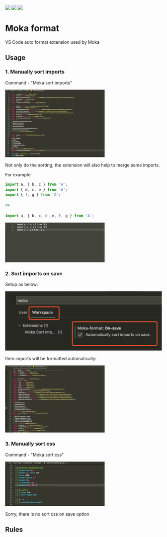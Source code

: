 [![](https://vsmarketplacebadge.apphb.com/version-short/ZhangKai.moka-format.svg)](https://marketplace.visualstudio.com/items?itemName=ZhangKai.moka-format)
[![](https://vsmarketplacebadge.apphb.com/downloads-short/ZhangKai.moka-format.svg)](https://marketplace.visualstudio.com/items?itemName=ZhangKai.moka-format)
[![](https://vsmarketplacebadge.apphb.com/rating-short/ZhangKai.moka-format.svg)](https://marketplace.visualstudio.com/items?itemName=ZhangKai.moka-format)

# Moka format

VS Code auto format extension used by Moka

## Usage

### 1. Manually sort imports

Command - "Moka sort imports"

![](https://github.com/stekovinbranturry/moka-format/blob/master/static/manual-sort-imports.gif)

Not only do the sorting, the extension will also help to merge same imports.

For example:

```js
import a, { b, c } from 'A';
import { d, c, e } from 'A';
import { f, g } from 'A';

=>

import a, { b, c, d ,e, f, g } from 'A';
```

![](https://github.com/stekovinbranturry/moka-format/blob/master/static/merge-imports.gif)

### 2. Sort imports on save

Setup as below:

![](https://github.com/stekovinbranturry/moka-format/blob/master/static/format-on-save.png)

then imports will be formatted automatically:

![](https://github.com/stekovinbranturry/moka-format/blob/master/static/auto-sort-imports.gif)


### 3. Manually sort css

Command - "Moka sort css"

![](https://github.com/stekovinbranturry/moka-format/blob/master/static/manual-sort-css.gif)

Sorry, there is no sort css on save option

## Rules
